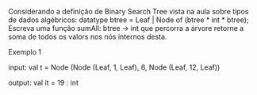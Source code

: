 Considerando a definição de Binary Search Tree vista na aula sobre tipos de dados algébricos: datatype btree = Leaf | Node of (btree * int * btree); Escreva uma função sumAll: btree -> int que percorra a árvore retorne a soma de todos os valors nos nós internos desta.

Exemplo 1

input: val t = Node (Node (Leaf, 1, Leaf), 6, Node (Leaf, 12, Leaf))

output: val it = 19 : int
